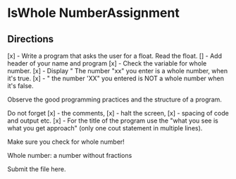 
# IsWhole NumberAssignment

## Directions
[x] - Write a program that asks the user for a float. Read the float.
[] - Add header of your name and program
[x] - Check the variable for whole number. 
[x] - Display " The number "xx" you enter is a whole number, when it's true.
[x] -  " the number 'XX" you entered is NOT a whole number when it's false. 

Observe the good programming practices and the structure of a program.

Do not forget 
[x] - the comments, 
[x] - halt the screen, 
[x] - spacing of code and output etc. 
[x] - For the title of the program use the "what you see is what you get approach" (only one cout statement in multiple lines).

Make sure you check for whole number!

Whole number: a number without fractions

Submit the file here. 